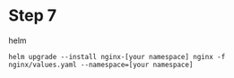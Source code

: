 # Step 7

helm

```
helm upgrade --install nginx-[your namespace] nginx -f nginx/values.yaml --namespace=[your namespace]
```